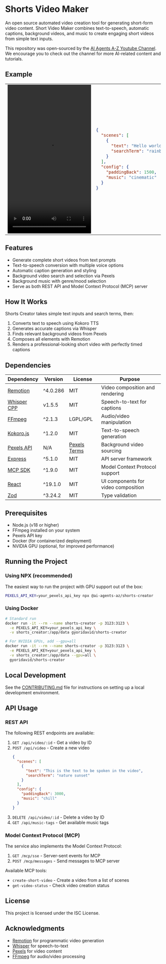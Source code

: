 # Shorts Video Maker

An open source automated video creation tool for generating short-form video content. Short Video Maker combines text-to-speech, automatic captions, background videos, and music to create engaging short videos from simple text inputs.

This repository was open-sourced by the [AI Agents A-Z Youtube Channel](https://www.youtube.com/channel/UCloXqLhp_KGhHBe1kwaL2Tg). We encourage you to check out the channel for more AI-related content and tutorials.

## Example

<table>
  <tr>
    <td>
    <video src="https://github.com/user-attachments/assets/bb7ce80f-e6e1-44e5-ba4e-9b13d917f55b" width="270" height="480"></video>
    </td>
<td>

```json
{
  "scenes": [
    {
      "text": "Hello world! Enjoy using this tool to create awesome AI workflows",
      "searchTerm": "rainbow"
    }
  ],
  "config": {
    "paddingBack": 1500,
    "music": "cinematic"
  }
}
```

</td>
  </tr>
</table>

## Features

- Generate complete short videos from text prompts
- Text-to-speech conversion with multiple voice options
- Automatic caption generation and styling
- Background video search and selection via Pexels
- Background music with genre/mood selection
- Serve as both REST API and Model Context Protocol (MCP) server

## How It Works

Shorts Creator takes simple text inputs and search terms, then:

1. Converts text to speech using Kokoro TTS
2. Generates accurate captions via Whisper
3. Finds relevant background videos from Pexels
4. Composes all elements with Remotion
5. Renders a professional-looking short video with perfectly timed captions

## Dependencies

| Dependency                                             | Version  | License                                         | Purpose                             |
| ------------------------------------------------------ | -------- | ----------------------------------------------- | ----------------------------------- |
| [Remotion](https://remotion.dev/)                      | ^4.0.286 | MIT                                             | Video composition and rendering     |
| [Whisper CPP](https://github.com/ggml-org/whisper.cpp) | v1.5.5   | MIT                                             | Speech-to-text for captions         |
| [FFmpeg](https://ffmpeg.org/)                          | ^2.1.3   | LGPL/GPL                                        | Audio/video manipulation            |
| [Kokoro.js](https://www.npmjs.com/package/kokoro-js)   | ^1.2.0   | MIT                                             | Text-to-speech generation           |
| [Pexels API](https://www.pexels.com/api/)              | N/A      | [Pexels Terms](https://www.pexels.com/license/) | Background video sourcing           |
| [Express](https://expressjs.com/)                      | ^5.1.0   | MIT                                             | API server framework                |
| [MCP SDK](https://modelcontextprotocol.io/)            | ^1.9.0   | MIT                                             | Model Context Protocol support      |
| [React](https://react.dev/)                            | ^19.1.0  | MIT                                             | UI components for video composition |
| [Zod](https://zod.dev/)                                | ^3.24.2  | MIT                                             | Type validation                     |

## Prerequisites

- Node.js (v18 or higher)
- FFmpeg installed on your system
- Pexels API key
- Docker (for containerized deployment)
- NVIDIA GPU (optional, for improved performance)

## Running the Project

### Using NPX (recommended)

The easiest way to run the project with GPU support out of the box:

```bash
PEXELS_API_KEY=your_pexels_api_key npx @ai-agents-az/shorts-creator
```

### Using Docker

```bash
# Standard run
docker run -it --rm --name shorts-creator -p 3123:3123 \
  -e PEXELS_API_KEY=your_pexels_api_key \
  -v shorts_creator:/app/data gyoridavid/shorts-creator

# For NVIDIA GPUs, add --gpu=all
docker run -it --rm --name shorts-creator -p 3123:3123 \
  -e PEXELS_API_KEY=your_pexels_api_key \
  -v shorts_creator:/app/data --gpu=all \
  gyoridavid/shorts-creator
```

## Local Development

See the [CONTRIBUTING.md](CONTRIBUTING.md) file for instructions on setting up a local development environment.

## API Usage

### REST API

The following REST endpoints are available:

1. `GET /api/video/:id` - Get a video by ID
2. `POST /api/video` - Create a new video
   ```json
   {
     "scenes": [
       {
         "text": "This is the text to be spoken in the video",
         "searchTerm": "nature sunset"
       }
     ],
     "config": {
       "paddingBack": 3000,
       "music": "chill"
     }
   }
   ```
3. `DELETE /api/video/:id` - Delete a video by ID
4. `GET /api/music-tags` - Get available music tags

### Model Context Protocol (MCP)

The service also implements the Model Context Protocol:

1. `GET /mcp/sse` - Server-sent events for MCP
2. `POST /mcp/messages` - Send messages to MCP server

Available MCP tools:

- `create-short-video` - Create a video from a list of scenes
- `get-video-status` - Check video creation status

## License

This project is licensed under the ISC License.

## Acknowledgments

- [Remotion](https://remotion.dev/) for programmatic video generation
- [Whisper](https://github.com/ggml-org/whisper.cpp) for speech-to-text
- [Pexels](https://www.pexels.com/) for video content
- [FFmpeg](https://ffmpeg.org/) for audio/video processing
